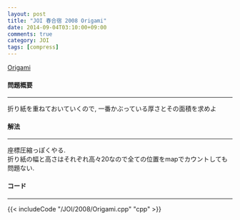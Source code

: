```yaml
---
layout: post
title: "JOI 春合宿 2008 Origami"
date: 2014-09-04T03:10:00+09:00
comments: true
category: JOI
tags: [compress]
---
```


[Origami](http://joisc2008.contest.atcoder.jp/tasks/joisc2008_origami)

#### 問題概要

****

折り紙を重ねておいていくので, 一番かぶっている厚さとその面積を求めよ

#### 解法

****

座標圧縮っぽくやる.  
折り紙の幅と高さはそれぞれ高々20なので全ての位置をmapでカウントしても問題ない.  

#### コード

****

{{< includeCode "/JOI/2008/Origami.cpp" "cpp" >}}
